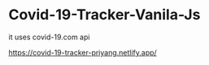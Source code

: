 # Covid-19-Tracker-Vanila-Js
it uses covid-19.com api

https://covid-19-tracker-priyang.netlify.app/
